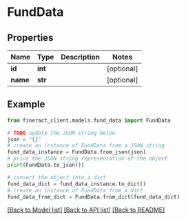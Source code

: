 # FundData


## Properties

Name | Type | Description | Notes
------------ | ------------- | ------------- | -------------
**id** | **int** |  | [optional] 
**name** | **str** |  | [optional] 

## Example

```python
from fineract_client.models.fund_data import FundData

# TODO update the JSON string below
json = "{}"
# create an instance of FundData from a JSON string
fund_data_instance = FundData.from_json(json)
# print the JSON string representation of the object
print(FundData.to_json())

# convert the object into a dict
fund_data_dict = fund_data_instance.to_dict()
# create an instance of FundData from a dict
fund_data_from_dict = FundData.from_dict(fund_data_dict)
```
[[Back to Model list]](../README.md#documentation-for-models) [[Back to API list]](../README.md#documentation-for-api-endpoints) [[Back to README]](../README.md)


